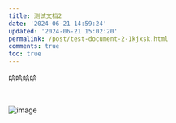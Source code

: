 ```yaml
---
title: 测试文档2
date: '2024-06-21 14:59:24'
updated: '2024-06-21 15:02:20'
permalink: /post/test-document-2-1kjxsk.html
comments: true
toc: true
---
```




哈哈哈哈

‍

​![image](http://onu1xvsy0.bkt.clouddn.com/image-20240621151131-h669q2n.png)​
